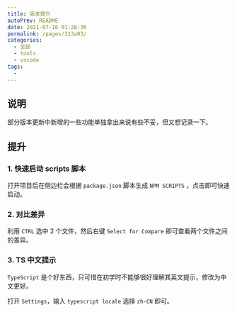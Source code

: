 ```yaml
---
title: 版本提升
autoPrev: README
date: 2021-07-16 01:28:36
permalink: /pages/313a03/
categories: 
  - 全部
  - tools
  - vscode
tags: 
  - 
---
```


## 说明

部分版本更新中新增的一些功能单独拿出来说有些不妥，但又想记录一下。



## 提升

### 1. 快速启动 scripts 脚本 <Badge text="July 2019" type="warn"/> <Badge text="v1.37"/>

打开项目后在侧边栏会根据  `package.json` 脚本生成 `NPM SCRIPTS` ，点击即可快速启动。

### 2. 对比差异 <Badge text="November 2019" type="warn"/> <Badge text="v1.41"/>

利用 `CTRL` 选中 2 个文件，然后右键 `Select for Compare` 即可查看两个文件之间的差异。

### 3. TS 中文提示 <Badge text="unknown" type="warn"/>

`TypeScript` 是个好东西，只可惜在初学时不能够很好理解其英文提示，修改为中文更好。

打开 `Settings`，输入 `typescript locale`  选择 `zh-CN` 即可。

